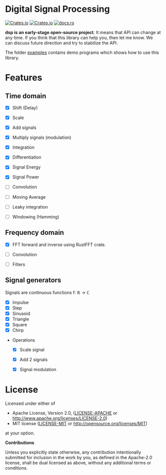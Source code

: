 # Digital Signal Processing 

[![Crates.io](https://img.shields.io/crates/v/dsp.svg)](https://crates.io/crates/dsp) [![Crates.io](https://img.shields.io/crates/l/dsp.svg)](https://github.com/klangner/dsp/blob/master/LICENSE-MIT) [![docs.rs](https://docs.rs/dsp/badge.svg)](https://docs.rs/dsp/)

**dsp is an early-stage open-source project**. It means that API can change at any time.
If you think that this library can help you, then let me know. We can discuss future direction and try to stabilize the API.

The folder [examples](https://github.com/klangner/dsp/tree/master/examples) contains demo programs which shows how to use this library.


# Features
   
## Time domain

  * [x] Shift (Delay)
  * [x] Scale
  * [x] Add signals
  * [x] Multiply signals (modulation)
  * [x] Integration
  * [x] Differentiation
  * [x] Signal Energy
  * [x] Signal Power
  * [ ] Convolution
  * [ ] Moving Average
  * [ ] Leaky integration
  * [ ] Windowing (Hamming)

  
## Frequency domain

  * [x] FFT forward and inverse using RustFFT crate.
  * [ ] Convolution
  * [ ] Filters
  
  
## Signal generators

Signals are continuous functions f: ℝ -> ℂ 
  
  * [x] Impulse
  * [x] Step
  * [x] Sinusoid
  * [x] Triangle
  * [x] Square
  * [x] Chirp
  * Operations
    * [x] Scale signal
    * [x] Add 2 signals
    * [x] Signal modulation
  
  
# License

Licensed under either of

 * Apache License, Version 2.0, ([LICENSE-APACHE](LICENSE-APACHE) or http://www.apache.org/licenses/LICENSE-2.0)
 * MIT license ([LICENSE-MIT](LICENSE-MIT) or http://opensource.org/licenses/MIT)

at your option.


**Contributions**

Unless you explicitly state otherwise, any contribution intentionally submitted
for inclusion in the work by you, as defined in the Apache-2.0 license, shall be
dual licensed as above, without any additional terms or conditions.
